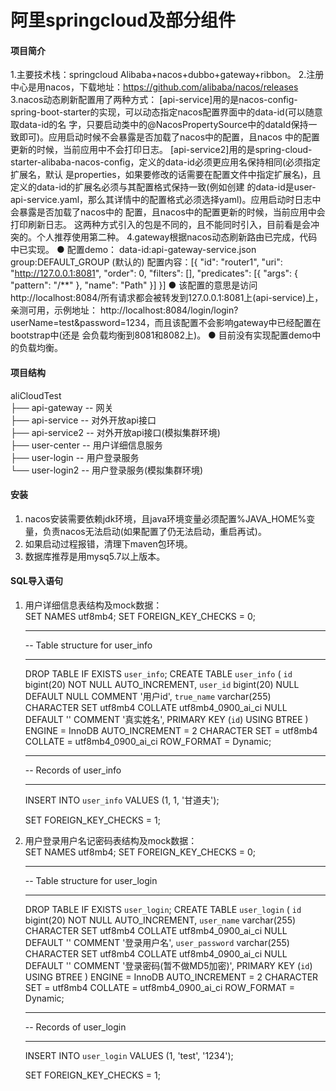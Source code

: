 # 阿里springcloud及部分组件

#### 项目简介
1.主要技术栈：springcloud Alibaba+nacos+dubbo+gateway+ribbon。
2.注册中心是用nacos，下载地址：https://github.com/alibaba/nacos/releases
3.nacos动态刷新配置用了两种方式：
    [api-service]用的是nacos-config-spring-boot-starter的实现，可以动态指定nacos配置界面中的data-id(可以随意取data-id的名
        字，只要启动类中的@NacosPropertySource中的dataId保持一致即可)。应用启动时候不会暴露是否加载了nacos中的配置，且nacos
        中的配置更新的时候，当前应用中不会打印日志。
    [api-service2]用的是spring-cloud-starter-alibaba-nacos-config，定义的data-id必须更应用名保持相同(必须指定扩展名，默认
        是properties，如果要修改的话需要在配置文件中指定扩展名)，且定义的data-id的扩展名必须与其配置格式保持一致(例如创建
        的data-id是user-api-service.yaml，那么其详情中的配置格式必须选择yaml)。应用启动时日志中会暴露是否加载了nacos中的
        配置，且nacos中的配置更新的时候，当前应用中会打印刷新日志。
    这两种方式引入的包是不同的，且不能同时引入，目前看是会冲突的。个人推荐使用第二种。
4.gateway根据nacos动态刷新路由已完成，代码中已实现。
    ● 配置demo：
    data-id:api-gateway-service.json
    group:DEFAULT_GROUP    (默认的)
    配置内容：[{
       	"id": "router1",
       	"uri": "http://127.0.0.1:8081",
       	"order": 0,
       	"filters": [],
       	"predicates": [{
       		"args": {
       			"pattern": "/**"
       		},
       		"name": "Path"
       	}]
       }]
    ● 该配置的意思是访问http://localhost:8084/所有请求都会被转发到127.0.0.1:8081上(api-service)上，亲测可用，示例地址：
    http://localhost:8084/login/login?userName=test&password=1234，而且该配置不会影响gateway中已经配置在bootstrap中(还是
    会负载均衡到8081和8082上)。
    ● 目前没有实现配置demo中的负载均衡。
    
#### 项目结构
aliCloudTest  
├── api-gateway      -- 网关  
├── api-service      -- 对外开放api接口  
├── api-service2     -- 对外开放api接口(模拟集群环境)  
├── user-center      -- 用户详细信息服务  
├── user-login       -- 用户登录服务  
└── user-login2      -- 用户登录服务(模拟集群环境)  

#### 安装

1.  nacos安装需要依赖jdk环境，且java环境变量必须配置%JAVA_HOME%变量，负责nacos无法启动(如果配置了仍无法启动，重启再试)。
2.  如果启动过程报错，清理下maven包环境。
3.  数据库推荐是用mysq5.7以上版本。

#### SQL导入语句

1.  用户详细信息表结构及mock数据：  
    SET NAMES utf8mb4;
    SET FOREIGN_KEY_CHECKS = 0;
    
    -- ----------------------------
    -- Table structure for user_info
    -- ----------------------------
    DROP TABLE IF EXISTS `user_info`;
    CREATE TABLE `user_info`  (
      `id` bigint(20) NOT NULL AUTO_INCREMENT,
      `user_id` bigint(20) NULL DEFAULT NULL COMMENT '用户id',
      `true_name` varchar(255) CHARACTER SET utf8mb4 COLLATE utf8mb4_0900_ai_ci NULL DEFAULT '' COMMENT '真实姓名',
      PRIMARY KEY (`id`) USING BTREE
    ) ENGINE = InnoDB AUTO_INCREMENT = 2 CHARACTER SET = utf8mb4 COLLATE = utf8mb4_0900_ai_ci ROW_FORMAT = Dynamic;
    
    -- ----------------------------
    -- Records of user_info
    -- ----------------------------
    INSERT INTO `user_info` VALUES (1, 1, '甘道夫');
    
    SET FOREIGN_KEY_CHECKS = 1;

2.  用户登录用户名记密码表结构及mock数据：   
    SET NAMES utf8mb4;
    SET FOREIGN_KEY_CHECKS = 0;
    
    -- ----------------------------
    -- Table structure for user_login
    -- ----------------------------
    DROP TABLE IF EXISTS `user_login`;
    CREATE TABLE `user_login`  (
      `id` bigint(20) NOT NULL AUTO_INCREMENT,
      `user_name` varchar(255) CHARACTER SET utf8mb4 COLLATE utf8mb4_0900_ai_ci NULL DEFAULT '' COMMENT '登录用户名',
      `user_password` varchar(255) CHARACTER SET utf8mb4 COLLATE utf8mb4_0900_ai_ci NULL DEFAULT '' COMMENT '登录密码(暂不做MD5加密)',
      PRIMARY KEY (`id`) USING BTREE
    ) ENGINE = InnoDB AUTO_INCREMENT = 2 CHARACTER SET = utf8mb4 COLLATE = utf8mb4_0900_ai_ci ROW_FORMAT = Dynamic;
    
    -- ----------------------------
    -- Records of user_login
    -- ----------------------------
    INSERT INTO `user_login` VALUES (1, 'test', '1234');
    
    SET FOREIGN_KEY_CHECKS = 1;

